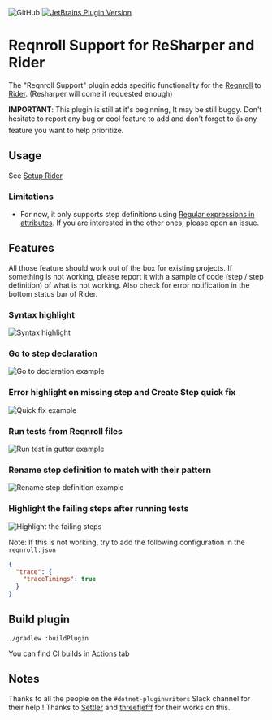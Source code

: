![GitHub](https://img.shields.io/github/license/reqnroll/Reqnroll.Rider)
[![JetBrains Plugin Version](https://img.shields.io/jetbrains/plugin/v/24012?label=Reqnroll%20for%20Rider)](https://plugins.jetbrains.com/plugin/24012-reqnroll-for-rider)

# Reqnroll Support for ReSharper and Rider
The "Reqnroll Support" plugin adds specific functionality for the [Reqnroll](https://reqnroll.net/) to [Rider](https://www.jetbrains.com/rider/). (Resharper will come if requested enough)

**IMPORTANT**: This plugin is still at it's beginning, It may be still buggy. Don't hesitate to report any bug or cool feature to add and don't forget to :+1: any feature you want to help prioritize.

## Usage
See [Setup Rider](https://docs.reqnroll.net/latest/installation/setup-ide.html#setup-rider)

### Limitations

- For now, it only supports step definitions using [Regular expressions in attributes](https://docs.reqnroll.net/projects/reqnroll/en/latest/Bindings/Step-Definitions.html#step-matching-styles-rules). If you are interested in the other ones, please open an issue.

## Features

All those feature should work out of the box for existing projects. If something is not working, please report it with a sample of code (step / step definition) of what is not working. Also check for error notification in the bottom status bar of Rider.

### Syntax highlight

![Syntax highlight](doc/images/ReqnrollSyntaxHighlight.png)

### Go to step declaration

![Go to declaration example](doc/images/GoToStepDeclaration.gif)

### Error highlight on missing step and Create Step quick fix

![Quick fix example](doc/images/QuickFixCreateStep.gif)

### Run tests from Reqnroll files

![Run test in gutter example](doc/images/RunTestInGutter.png)

### Rename step definition to match with their pattern

![Rename step definition example](doc/images/RenameStepDefinitionToMatchPattern.gif)

### Highlight the failing steps after running tests

![Highlight the failing steps](doc/images/FailedStepGutterMark.gif)

Note: If this is not working, try to add the following configuration in the `reqnroll.json`
```json
{
  "trace": {
    "traceTimings": true
  }
}
```

## Build plugin

```shell
./gradlew :buildPlugin
```

You can find CI builds in [Actions](https://github.com/reqnroll/Reqnroll.Rider/actions) tab

## Notes

Thanks to all the people on the `#dotnet-pluginwriters` Slack channel for their help !
Thanks to [Settler](https://github.com/Settler) and [threefjefff](https://github.com/threefjefff) for their works on this.
